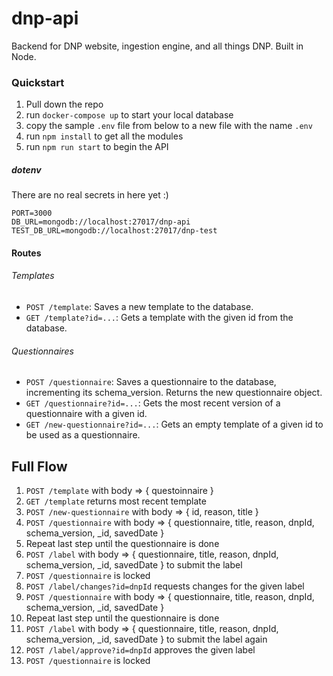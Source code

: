 # dnp-api

Backend for DNP website, ingestion engine, and all things DNP. Built in Node.

### Quickstart

1. Pull down the repo
1. run `docker-compose up` to start your local database
1. copy the sample `.env` file from below to a new file with the name `.env`
1. run `npm install` to get all the modules
1. run `npm run start` to begin the API

##### dotenv

There are no real secrets in here yet :)

```
PORT=3000
DB_URL=mongodb://localhost:27017/dnp-api
TEST_DB_URL=mongodb://localhost:27017/dnp-test
```

#### Routes

###### Templates

- `POST /template`: Saves a new template to the database.
- `GET /template?id=...`: Gets a template with the given id from the database.

###### Questionnaires

- `POST /questionnaire`: Saves a questionnaire to the database, incrementing its schema_version. Returns the new questionnaire object.
- `GET /questionnaire?id=...`: Gets the most recent version of a questionnaire with a given id.
- `GET /new-questionnaire?id=...`: Gets an empty template of a given id to be used as a questionnaire.

## Full Flow

1. `POST /template` with body => { questoinnaire }
1. `GET /template` returns most recent template
1. `POST /new-questionnaire` with body => { id, reason, title }
1. `POST /questionnaire` with body => { questionnaire, title, reason, dnpId, schema_version, _id, savedDate }
1. Repeat last step until the questionnaire is done
1. `POST /label` with body => { questionnaire, title, reason, dnpId, schema_version, _id, savedDate } to submit the label
1. `POST /questionnaire` is locked
1. `POST /label/changes?id=dnpId` requests changes for the given label
1. `POST /questionnaire` with body => { questionnaire, title, reason, dnpId, schema_version, _id, savedDate }
1. Repeat last step until the questionnaire is done
1. `POST /label` with body => { questionnaire, title, reason, dnpId, schema_version, _id, savedDate } to submit the label again
1. `POST /label/approve?id=dnpId` approves the given label
1. `POST /questionnaire` is locked
